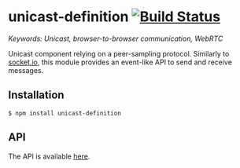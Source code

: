 # unicast-definition [![Build Status](https://travis-ci.org/RAN3D/unicast-definition.svg?branch=master)](https://travis-ci.org/RAN3D/unicast-definition)

<i>Keywords: Unicast, browser-to-browser communication, WebRTC</i>

Unicast component relying on a peer-sampling protocol. Similarly to
[socket.io](https://socket.io), this module provides an event-like API to send
and receive messages.

## Installation

```$ npm install unicast-definition```

## API

The API is available [here](https://ran3d.github.io/unicast-definition/).




